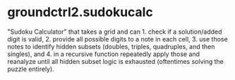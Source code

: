 # groundctrl2.sudokucalc
"Sudoku Calculator" that takes a grid and can 1. check if a solution/added digit is valid, 2. provide all possible digits to a note in each cell, 3. use those notes to identify hidden subsets (doubles, triples, quadruples, and then singles), and 4. in a recursive function repeatedly apply those and reanalyze until all hidden subset logic is exhausted (oftentimes solving the puzzle entirely). 
